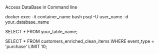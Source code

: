 Access DataBase in Command line


docker exec -it container_name bash
psql -U user_name -d your_database_name

<!-- Selct Data Table -->
SELECT * FROM your_table_name; 

<!-- Filter Data: WHERE event_type = 'purchase' LIMIT 10; -->
SELECT * FROM customers_enriched_clean_items WHERE event_type = 'purchase' LIMIT 10;



